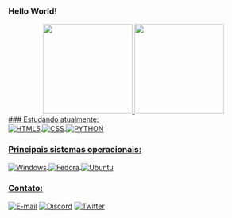 ### Hello World!

<div align="center">
  <a href="https://github.com/igorpaula7">
  <img height="180em" src="https://github-readme-stats.vercel.app/api?username=igorpaula7&show_icons=true&theme=dracula&include_all_commits=true&count_private=true"/>
  <img height="180em" src="https://github-readme-stats.vercel.app/api/top-langs/?username=igorpaula7&layout=compact&langs_count=7&theme=dracula"/>
</div>
### Estudando atualmente:
<div style="display:inline_block">
  <img align="center" alt="HTML5" src="https://img.shields.io/badge/HTML5-E34F26?style=for-the-badge&logo=html5&logoColor=white">
  <img align="center" alt="CSS" src="https://img.shields.io/badge/CSS3-1572B6?style=for-the-badge&logo=css3&logoColor=white">
  <img align="center" alt="PYTHON" src="https://img.shields.io/badge/Python-14354C?style=for-the-badge&logo=python&logoColor=white">
</div>
 
### Principais sistemas operacionais:
<div style="display:inline_block">
  <img align="center" alt="Windows" src="https://img.shields.io/badge/Windows-0078D6?style=for-the-badge&logo=windows&logoColor=white">
  <img align="center" alt="Fedora" src="https://img.shields.io/badge/Fedora-294172?style=for-the-badge&logo=fedora&logoColor=white">
  <img align="center" alt="Ubuntu" src="https://img.shields.io/badge/Ubuntu-E95420?style=for-the-badge&logo=ubuntu&logoColor=white">
</div>

### Contato:
<div style="display:inline_block">
  <a href="mailto:igor.paula7@outlook.com"><img align="center" alt="E-mail" src="https://img.shields.io/badge/Microsoft_Outlook-0078D4?style=for-the-badge&logo=microsoft-outlook&logoColor=white" target="_blank"></a>
  <a href="https://www.instagram.com/igor.oliveira245/"><img align="center" alt="Discord" src="https://img.shields.io/badge/Instagram-E4405F?style=for-the-badge&logo=instagram&logoColor=white" target="_blank"></a>
  <a href="https://twitter.com/igoroliveira245"><img align="center" alt="Twitter" src="https://img.shields.io/badge/Twitter-1DA1F2?style=for-the-badge&logo=twitter&logoColor=white" target="_blank"></a>
  </div>
